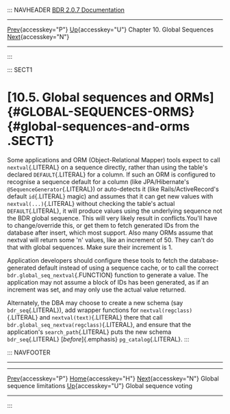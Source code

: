 ::: NAVHEADER
  [BDR 2.0.7 Documentation](index.md)
  --------------------------------------------------------------------------------------- -------------------------------------------- ------------------------------ -----------------------------------------------------------------------------
  [Prev](global-sequence-limitations.md "Global sequence limitations"){accesskey="P"}   [Up](global-sequences.md){accesskey="U"}    Chapter 10. Global Sequences    [Next](global-sequence-voting.md "Global sequence voting"){accesskey="N"}

------------------------------------------------------------------------
:::

::: SECT1
# [10.5. Global sequences and ORMs]{#GLOBAL-SEQUENCES-ORMS} {#global-sequences-and-orms .SECT1}

Some applications and ORM (Object-Relational Mapper) tools expect to
call `nextval`{.LITERAL} on a sequence directly, rather than using the
table\'s declared `DEFAULT`{.LITERAL} for a column. If such an ORM is
configured to recognise a sequence default for a column (like
JPA/Hibernate\'s `@SequenceGenerator`{.LITERAL}) or auto-detects it
(like Rails/ActiveRecord\'s default `id`{.LITERAL} magic) and assumes
that it can get new values with `nextval(...)`{.LITERAL} without
checking the table\'s actual `DEFAULT`{.LITERAL}, it will produce values
using the underlying sequence not the BDR global sequence. This will
very likely result in conflicts.You\'ll have to change/override this, or
get them to fetch generated IDs from the database after insert, which
most support. Also many ORMs assume that nextval will return some \'n\'
values, like an increment of 50. They can\'t do that with global
sequences. Make sure their increment is 1.

Application developers should configure these tools to fetch the
database-generated default instead of using a sequence cache, or to call
the correct `bdr.global_seq_nextval`{.FUNCTION} function to generate a
value. The application may not assume a block of IDs has been generated,
as if an increment was set, and may only use the actual value returned.

Alternately, the DBA may choose to create a new schema (say
`bdr_seq`{.LITERAL}), add wrapper functions for
`nextval(regclass)`{.LITERAL} and `nextval(text)`{.LITERAL} there that
call `bdr.global_seq_nextva(regclass)`{.LITERAL}, and ensure that the
application\'s `search_path`{.LITERAL} puts the new schema
`bdr_seq`{.LITERAL} [*before*]{.emphasis} `pg_catalog`{.LITERAL}.
:::

::: NAVFOOTER

------------------------------------------------------------------------

  --------------------------------------------------------- -------------------------------------------- ----------------------------------------------------
  [Prev](global-sequence-limitations.md){accesskey="P"}        [Home](index.md){accesskey="H"}         [Next](global-sequence-voting.md){accesskey="N"}
  Global sequence limitations                                [Up](global-sequences.md){accesskey="U"}                                Global sequence voting
  --------------------------------------------------------- -------------------------------------------- ----------------------------------------------------
:::
